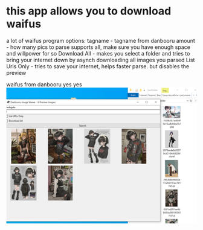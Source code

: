 # this app allows you to download waifus
a lot of waifus
program options:
tagname - tagname from danbooru
amount - how many pics to parse supports all, make sure you have enough space and willpower for so
Download All - makes you select a folder and tries to bring your internet down by asynch downloading all images you parsed
List Urls Only - tries to save your internet, helps faster parse. but disables the preview


waifus from danbooru yes yes
![image](https://github.com/EEUUAA/Danbooru-Download-Waifus/blob/master/436457.png)
